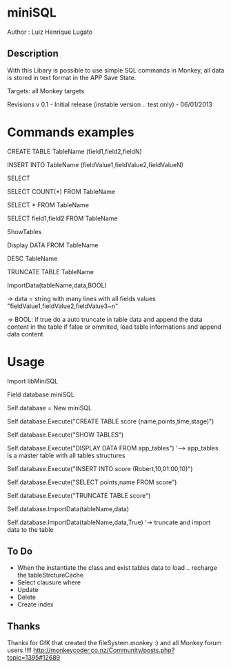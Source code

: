 miniSQL
=======

Author : Luiz Henrique Lugato

Description
-----------
With this Libary is possible to use simple SQL commands in Monkey, all data is stored in text format in the APP Save State.  

Targets: all Monkey targets

Revisions
v 0.1 - Initial release (instable version .. test only) - 06/01/2013



Commands examples
=================
CREATE TABLE TableName (field1,field2,fieldN)

INSERT INTO TableName (fieldValue1,fieldValue2,fieldValueN)

SELECT 

 SELECT COUNT(*) FROM TableName
 
 SELECT * FROM TableName
 
 SELECT field1,field2 FROM TableName

 ShowTables

 Display DATA FROM TableName
 
 DESC TableName
 
 TRUNCATE TABLE TableName
 
 ImportData(tableName,data,BOOL) 
 
 -> data = string with many lines with all fields values "fieldValue1,fieldValue2,fieldValue3~n"
 
 -> BOOL: 
 if true do a auto truncate in table data and append the data content in the table
 if false or ommited, load table informations and append data content 
           

Usage
=====
Import libMiniSQL

Field database:miniSQL

Self.database = New miniSQL

Self.database.Execute("CREATE TABLE score (name,points,time,stage)")

Self.database.Execute("SHOW TABLES")

Self.database.Execute("DISPLAY DATA FROM app_tables") '--> app_tables is a master table with all tables structures

Self.database.Execute("INSERT INTO score (Robert,10,01:00,10)")

Self.database.Execute("SELECT points,name FROM score")

Self.database.Execute("TRUNCATE TABLE score")

Self.database.ImportData(tableName,data)

Self.database.ImportData(tableName,data,True) '-> truncate and import data to the table


To Do
-----
- When the instantiate the class and exist tables data to load .. recharge the tableStrctureCache 
- Select clausure where
- Update 
- Delete 
- Create index


Thanks
------
Thanks for GfK that created the fileSystem.monkey :) and all Monkey forum users !!!! 
http://monkeycoder.co.nz/Community/posts.php?topic=1395#12689

